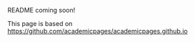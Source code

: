 README coming soon!

This page is based on https://github.com/academicpages/academicpages.github.io
